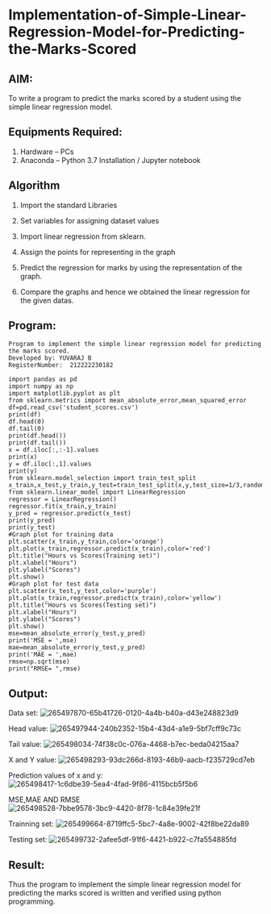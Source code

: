 # Implementation-of-Simple-Linear-Regression-Model-for-Predicting-the-Marks-Scored

## AIM:
To write a program to predict the marks scored by a student using the simple linear regression model.

## Equipments Required:
1. Hardware – PCs
2. Anaconda – Python 3.7 Installation / Jupyter notebook

## Algorithm
1. Import the standard Libraries

2. Set variables for assigning dataset values

3. Import linear regression from sklearn.

4. Assign the points for representing in the graph

5. Predict the regression for marks by using the representation of the graph. 

6. Compare the graphs and hence we obtained the linear regression for the given datas.
   


## Program:
```
Program to implement the simple linear regression model for predicting the marks scored.
Developed by: YUVARAJ B
RegisterNumber:  212222230182

import pandas as pd
import numpy as np
import matplotlib.pyplot as plt
from sklearn.metrics import mean_absolute_error,mean_squared_error
df=pd.read_csv('student_scores.csv')
print(df)
df.head(0)
df.tail(0)
print(df.head())
print(df.tail())
x = df.iloc[:,:-1].values
print(x)
y = df.iloc[:,1].values
print(y)
from sklearn.model_selection import train_test_split
x_train,x_test,y_train,y_test=train_test_split(x,y,test_size=1/3,random_state=0)
from sklearn.linear_model import LinearRegression
regressor = LinearRegression()
regressor.fit(x_train,y_train)
y_pred = regressor.predict(x_test)
print(y_pred)
print(y_test)
#Graph plot for training data
plt.scatter(x_train,y_train,color='orange')
plt.plot(x_train,regressor.predict(x_train),color='red')
plt.title("Hours vs Scores(Training set)")
plt.xlabel("Hours")
plt.ylabel("Scores")
plt.show()
#Graph plot for test data
plt.scatter(x_test,y_test,color='purple')
plt.plot(x_train,regressor.predict(x_train),color='yellow')
plt.title("Hours vs Scores(Testing set)")
plt.xlabel("Hours")
plt.ylabel("Scores")
plt.show()
mse=mean_absolute_error(y_test,y_pred)
print('MSE = ',mse)
mae=mean_absolute_error(y_test,y_pred)
print('MAE = ',mae)
rmse=np.sqrt(mse)
print("RMSE= ",rmse) 

```

## Output:
Data set:
![265497870-65b41726-0120-4a4b-b40a-d43e248823d9](https://github.com/Yuva2005raj/Implementation-of-Simple-Linear-Regression-Model-for-Predicting-the-Marks-Scored/assets/118343998/56c2da16-b6d2-4c26-ae7b-625c5bd3da57)

Head value:
![265497944-240b2352-15b4-43d4-a1e9-5bf7cff9c73c](https://github.com/Yuva2005raj/Implementation-of-Simple-Linear-Regression-Model-for-Predicting-the-Marks-Scored/assets/118343998/3ca8f16a-09cd-4801-9267-4619f38aa0f1)

Tail value:
![265498034-74f38c0c-076a-4468-b7ec-beda04215aa7](https://github.com/Yuva2005raj/Implementation-of-Simple-Linear-Regression-Model-for-Predicting-the-Marks-Scored/assets/118343998/6e8373d0-c2df-4d90-bd6e-90ce8cf643b4)

X and Y value:
![265498293-93dc266d-8193-46b9-aacb-f235729cd7eb](https://github.com/Yuva2005raj/Implementation-of-Simple-Linear-Regression-Model-for-Predicting-the-Marks-Scored/assets/118343998/4238496a-8fcf-4cf9-8884-c21c405e10f0)

Prediction values of x and y:
![265498417-1c6dbe39-5ea4-4fad-9f86-4115bcb5f5b6](https://github.com/Yuva2005raj/Implementation-of-Simple-Linear-Regression-Model-for-Predicting-the-Marks-Scored/assets/118343998/1ea540bf-7f41-41f0-bf1f-23190154ed81)

MSE,MAE AND RMSE
![265498528-7bbe9578-3bc9-4420-8f78-1c84e39fe21f](https://github.com/Yuva2005raj/Implementation-of-Simple-Linear-Regression-Model-for-Predicting-the-Marks-Scored/assets/118343998/70b84265-d751-41eb-be93-d72184b8a5f2)

Trainning set:
![265499664-8719ffc5-5bc7-4a8e-9002-42f8be22da89](https://github.com/Yuva2005raj/Implementation-of-Simple-Linear-Regression-Model-for-Predicting-the-Marks-Scored/assets/118343998/5947d1d9-6eb2-4d90-87ea-2ca49628e47a)

Testing set:
![265499732-2afee5df-91f6-4421-b922-c7fa554885fd](https://github.com/Yuva2005raj/Implementation-of-Simple-Linear-Regression-Model-for-Predicting-the-Marks-Scored/assets/118343998/37d77fc3-8c99-4d33-a6d3-5aaec99dbc68)


## Result:
Thus the program to implement the simple linear regression model for predicting the marks scored is written and verified using python programming.
